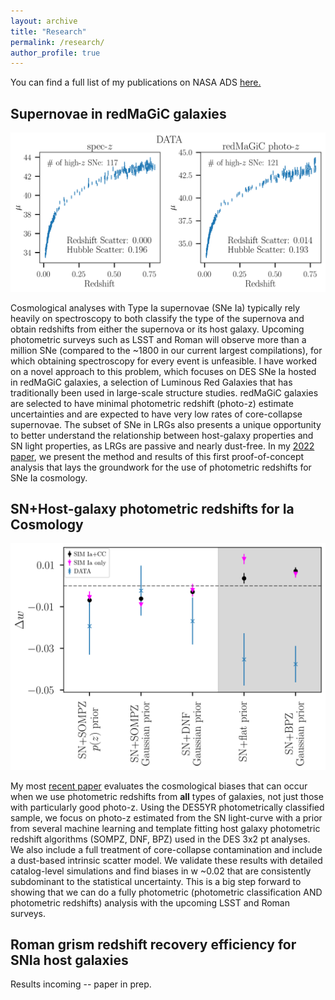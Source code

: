 ```yaml
---
layout: archive
title: "Research"
permalink: /research/
author_profile: true
---
```

You can find a full list of my publications on NASA ADS [here.](https://ui.adsabs.harvard.edu/public-libraries/ExqZZJwBQyiEKwaEIw9bAw)

## Supernovae in redMaGiC galaxies
![image](/images/HDs_data_beta2.png)

Cosmological analyses with Type Ia supernovae (SNe Ia) typically rely heavily on spectroscopy to both classify the type of the supernova and obtain redshifts from either the supernova or its host galaxy. Upcoming photometric surveys such as LSST and Roman will observe more than a million SNe (compared to the ~1800 in our current largest compilations), for which obtaining spectroscopy for every event is unfeasible. I have worked on a novel approach to this problem, which focuses on DES SNe Ia hosted in redMaGiC galaxies, a selection of Luminous Red Galaxies that has traditionally been used in large-scale structure studies. redMaGiC galaxies are selected to have minimal photometric redshift (photo-z) estimate uncertainties and are expected to have very low rates of core-collapse supernovae. The subset of SNe in LRGs also presents a unique opportunity to better understand the relationship between host-galaxy properties and SN light properties, as LRGs are passive and nearly dust-free. In my [2022 paper](https://arxiv.org/abs/2202.10480), we present the method and results of this first proof-of-concept analysis that lays the groundwork for the use of photometric redshifts for SNe Ia cosmology.

## SN+Host-galaxy photometric redshifts for Ia Cosmology
![image](/images/fig8.png)

My most [recent paper](https://arxiv.org/abs/2407.16744) evaluates the cosmological biases that can occur when we use photometric redshifts from **all** types of galaxies, not just those with particularly good photo-z. Using the DES5YR photometrically classified sample, we focus on photo-z estimated from the SN light-curve with a prior from several machine learning and template fitting host galaxy photometric redshift algorithms (SOMPZ, DNF, BPZ) used in the DES 3x2 pt analyses. We also include a full treatment of core-collapse contamination and include a dust-based intrinsic scatter model. We validate these results with detailed catalog-level simulations and find biases in w ~0.02 that are consistently subdominant to the statistical uncertainty. This is a big step forward to showing that we can do a fully photometric (photometric classification AND photometric redshifts) analysis with the upcoming LSST and Roman surveys. 

## Roman grism redshift recovery efficiency for SNIa host galaxies

Results incoming -- paper in prep.




